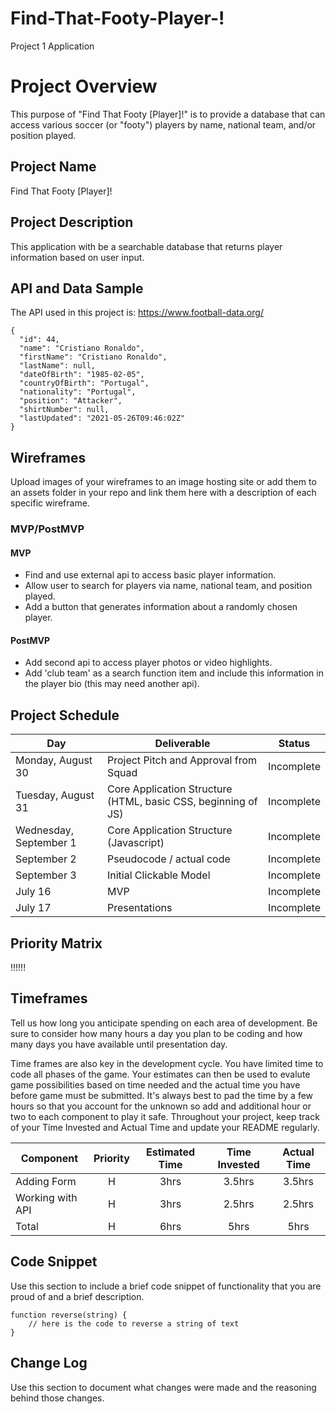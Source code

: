 # Find-That-Footy-Player-!
Project 1 Application

# Project Overview
This purpose of "Find That Footy [Player]!" is to provide a database that can access various soccer (or "footy") players by name, national team, and/or position played. 

## Project Name
Find That Footy [Player]!

## Project Description
This application with be a searchable database that returns player information based on user input.

## API and Data Sample
The API used in this project is:
https://www.football-data.org/

```
{
  "id": 44,
  "name": "Cristiano Ronaldo",
  "firstName": "Cristiano Ronaldo",
  "lastName": null,
  "dateOfBirth": "1985-02-05",
  "countryOfBirth": "Portugal",
  "nationality": "Portugal",
  "position": "Attacker",
  "shirtNumber": null,
  "lastUpdated": "2021-05-26T09:46:02Z"
}
```

## Wireframes
Upload images of your wireframes to an image hosting site or add them to an assets folder in your repo and link them here with a description of each specific wireframe.

### MVP/PostMVP
#### MVP 
- Find and use external api to access basic player information.
- Allow user to search for players via name, national team, and position played.
- Add a button that generates information about a randomly chosen player.
#### PostMVP  
- Add second api to access player photos or video highlights.
- Add 'club team' as a search function item and include this information in the player bio (this may need another api).

## Project Schedule
|  Day | Deliverable | Status
|---|---| ---|
|Monday, August 30| Project Pitch and Approval from Squad | Incomplete
|Tuesday, August 31| Core Application Structure (HTML, basic CSS, beginning of JS) | Incomplete
|Wednesday, September 1| Core Application Structure (Javascript) | Incomplete
|September 2| Pseudocode / actual code | Incomplete
|September 3| Initial Clickable Model  | Incomplete
|July 16| MVP | Incomplete
|July 17| Presentations | Incomplete

## Priority Matrix

!!!!!!

## Timeframes

Tell us how long you anticipate spending on each area of development. Be sure to consider how many hours a day you plan to be coding and how many days you have available until presentation day.

Time frames are also key in the development cycle.  You have limited time to code all phases of the game.  Your estimates can then be used to evalute game possibilities based on time needed and the actual time you have before game must be submitted. It's always best to pad the time by a few hours so that you account for the unknown so add and additional hour or two to each component to play it safe. Throughout your project, keep track of your Time Invested and Actual Time and update your README regularly.

| Component | Priority | Estimated Time | Time Invested | Actual Time |
| --- | :---: |  :---: | :---: | :---: |
| Adding Form | H | 3hrs| 3.5hrs | 3.5hrs |
| Working with API | H | 3hrs| 2.5hrs | 2.5hrs |
| Total | H | 6hrs| 5hrs | 5hrs |

## Code Snippet

Use this section to include a brief code snippet of functionality that you are proud of and a brief description.  

```
function reverse(string) {
	// here is the code to reverse a string of text
}
```

## Change Log
 Use this section to document what changes were made and the reasoning behind those changes.  
